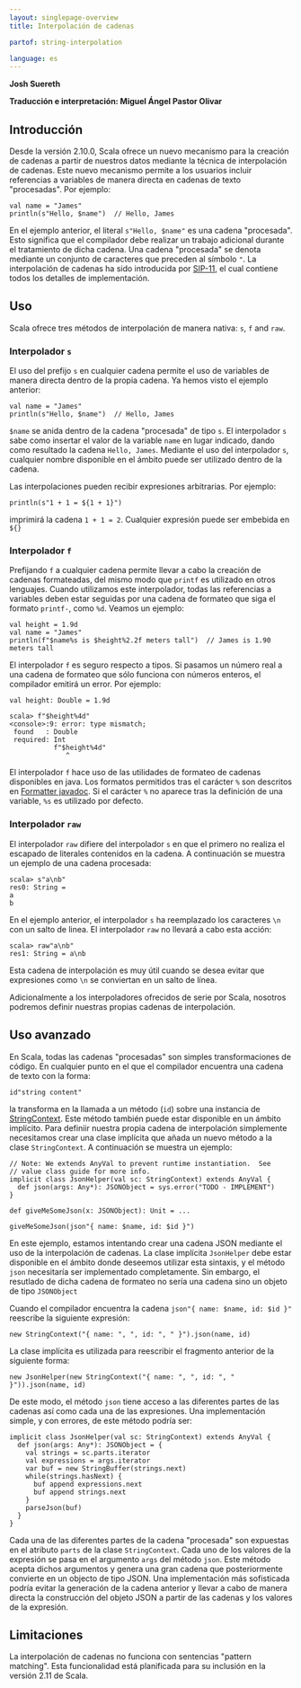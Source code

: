 ```yaml
---
layout: singlepage-overview
title: Interpolación de cadenas

partof: string-interpolation

language: es
---
```


**Josh Suereth**

**Traducción e interpretación: Miguel Ángel Pastor Olivar**

## Introducción

Desde la versión 2.10.0, Scala ofrece un nuevo mecanismo para la creación de cadenas a partir de nuestros datos mediante la técnica de interpolación de cadenas.
Este nuevo mecanismo permite a los usuarios incluir referencias a variables de manera directa en cadenas de texto "procesadas". Por ejemplo:

    val name = "James"
    println(s"Hello, $name")  // Hello, James

En el ejemplo anterior, el literal `s"Hello, $name"` es una cadena "procesada". Esto significa que el compilador debe realizar un trabajo adicional durante el tratamiento de dicha cadena. Una cadena "procesada" se denota mediante un conjunto de caracteres que preceden al símbolo `"`. La interpolación de cadenas ha sido introducida por [SIP-11](https://docs.scala-lang.org/sips/pending/string-interpolation.html), el cual contiene todos los detalles de implementación.

## Uso

Scala ofrece tres métodos de interpolación de manera nativa:  `s`, `f` and `raw`.

### Interpolador `s`

El uso del prefijo `s` en cualquier cadena permite el uso de variables de manera directa dentro de la propia cadena. Ya hemos visto el ejemplo anterior:

    val name = "James"
    println(s"Hello, $name")  // Hello, James

`$name` se anida dentro de la cadena "procesada" de tipo `s`. El interpolador `s` sabe como insertar el valor de la variable `name` en lugar indicado, dando como resultado la cadena `Hello, James`. Mediante el uso del interpolador `s`, cualquier nombre disponible en el ámbito puede ser utilizado dentro de la cadena.

Las interpolaciones pueden recibir expresiones arbitrarias. Por ejemplo:

    println(s"1 + 1 = ${1 + 1}")

imprimirá la cadena `1 + 1 = 2`. Cualquier expresión puede ser embebida en `${}`

### Interpolador `f`

Prefijando `f` a cualquier cadena permite llevar a cabo la creación de cadenas formateadas, del mismo modo que `printf` es utilizado en otros lenguajes. Cuando utilizamos este interpolador, todas las referencias a variables deben estar seguidas por una cadena de formateo que siga el formato `printf-`, como `%d`. Veamos un ejemplo:

    val height = 1.9d
    val name = "James"
    println(f"$name%s is $height%2.2f meters tall")  // James is 1.90 meters tall

El interpolador `f` es seguro respecto a tipos. Si pasamos un número real a una cadena de formateo que sólo funciona con números enteros, el compilador emitirá un error. Por ejemplo:

    val height: Double = 1.9d

    scala> f"$height%4d"
    <console>:9: error: type mismatch;
     found   : Double
     required: Int
               f"$height%4d"
                  ^

El interpolador `f` hace uso de las utilidades de formateo de cadenas disponibles en java. Los formatos permitidos tras el carácter `%` son descritos en [Formatter javadoc](https://docs.oracle.com/en/java/javase/11/docs/api/java.base/java/util/Formatter.html#detail). Si el carácter `%` no aparece tras la definición de una variable, `%s` es utilizado por defecto.

### Interpolador `raw`

El interpolador `raw` difiere del interpolador `s` en que el primero no realiza el escapado de literales contenidos en la cadena. A continuación se muestra un ejemplo de una cadena procesada:

    scala> s"a\nb"
    res0: String =
    a
    b

En el ejemplo anterior, el interpolador `s` ha reemplazado los caracteres `\n` con un salto de linea. El interpolador `raw` no llevará a cabo esta acción:

    scala> raw"a\nb"
    res1: String = a\nb

Esta cadena de interpolación es muy útil cuando se desea evitar que expresiones como `\n` se conviertan en un salto de línea.

Adicionalmente a los interpoladores ofrecidos de serie por Scala, nosotros podremos definir nuestras propias cadenas de interpolación.

## Uso avanzado

En Scala, todas las cadenas "procesadas" son simples transformaciones de código. En cualquier punto en el que el compilador encuentra una cadena de texto con la forma:

    id"string content"

la transforma en la llamada a un método (`id`) sobre una instancia de [StringContext](https://www.scala-lang.org/api/current/index.html#scala.StringContext). Este método también puede estar disponible en un ámbito implícito. Para definiir nuestra propia cadena de interpolación simplemente necesitamos crear una clase implícita que añada un nuevo método a la clase `StringContext`. A continuación se muestra un ejemplo:

    // Note: We extends AnyVal to prevent runtime instantiation.  See
    // value class guide for more info.
    implicit class JsonHelper(val sc: StringContext) extends AnyVal {
      def json(args: Any*): JSONObject = sys.error("TODO - IMPLEMENT")
    }

    def giveMeSomeJson(x: JSONObject): Unit = ...

    giveMeSomeJson(json"{ name: $name, id: $id }")

En este ejemplo, estamos intentando crear una cadena JSON mediante el uso de la interpolación de cadenas. La clase implícita `JsonHelper` debe estar disponible en el ámbito donde deseemos utilizar esta sintaxis, y el método `json` necesitaría ser implementado completamente. Sin embargo, el resutlado de dicha cadena de formateo no sería una cadena sino un objeto de tipo `JSONObject`

Cuando el compilador encuentra la cadena `json"{ name: $name, id: $id }"` reescribe la siguiente expresión:

    new StringContext("{ name: ", ", id: ", " }").json(name, id)

La clase implícita es utilizada para reescribir el fragmento anterior de la siguiente forma:

    new JsonHelper(new StringContext("{ name: ", ", id: ", " }")).json(name, id)

De este modo, el método `json` tiene acceso a las diferentes partes de las cadenas así como cada una de las expresiones. Una implementación simple, y con errores, de este método podría ser:

    implicit class JsonHelper(val sc: StringContext) extends AnyVal {
      def json(args: Any*): JSONObject = {
        val strings = sc.parts.iterator
        val expressions = args.iterator
        var buf = new StringBuffer(strings.next)
        while(strings.hasNext) {
          buf append expressions.next
          buf append strings.next
        }
        parseJson(buf)
      }
    }

Cada una de las diferentes partes de la cadena "procesada" son expuestas en el atributo `parts` de la clase `StringContext`. Cada uno de los valores de la expresión se pasa en el argumento `args` del método `json`. Este método acepta dichos argumentos y genera una gran cadena que posteriormente convierte en un objecto de tipo JSON. Una implementación más sofisticada podría evitar la generación de la cadena anterior y llevar a cabo de manera directa la construcción del objeto JSON a partir de las cadenas y los valores de la expresión.


## Limitaciones

La interpolación de cadenas no funciona con sentencias "pattern matching". Esta funcionalidad está planificada para su inclusión en la versión 2.11 de Scala.
